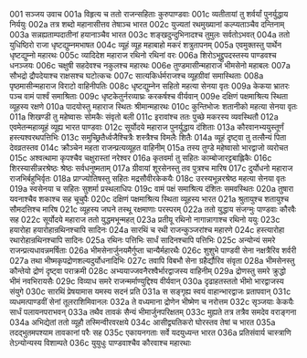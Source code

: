 001  सञ्जय उवाच
001a विहृत्य च ततो राजन्सहिताः कुरुपाण्डवाः
001c व्यतीतायां तु शर्वर्यां पुनर्युद्धाय निर्ययुः
002a तत्र शब्दो महानासीत्तव तेषाञ्च भारत
002c युज्यतां रथमुख्यानां कल्प्यताञ्चैव दन्तिनाम्
003a सन्नह्यताम्पदातीनां हयानाञ्चैव भारत
003c शङ्खदुन्दुभिनादश्च तुमुलः सर्वतोऽभवत्
004a ततो युधिष्ठिरो राजा धृष्टद्युम्नमभाषत
004c व्यूहं व्यूह महाबाहो मकरं शत्रुतापनम्
005a एवमुक्तस्तु पार्थेन धृष्टद्युम्नो महारथः
005c व्यादिदेश महाराज रथिनो रथिनां वरः
006a शिरोऽभूद्द्रुपदस्तस्य पाण्डवश्च धनञ्जयः
006c चक्षुषी सहदेवश्च नकुलश्च महारथः
006e तुण्डमासीन्महाराज भीमसेनो महाबलः
007a सौभद्रो द्रौपदेयाश्च राक्षसश्च घटोत्कचः
007c सात्यकिर्धर्मराजश्च व्यूहग्रीवां समास्थिताः
008a पृष्ठमासीन्महाराज विराटो वाहिनीपतिः
008c धृष्टद्युम्नेन सहितो महत्या सेनया वृतः
009a केकया भ्रातरः पञ्च वामं पार्श्वं समाश्रिताः
009c धृष्टकेतुर्नरव्याघ्रः करकर्षश्च वीर्यवान्
009e दक्षिणं पक्षमाश्रित्य स्थिता व्यूहस्य रक्षणे
010a पादयोस्तु महाराज स्थितः श्रीमान्महारथः
010c कुन्तिभोजः शतानीको महत्या सेनया वृतः
011a शिखण्डी तु महेष्वासः सोमकैः संवृतो बली
011c इरावांश्च ततः पुच्छे मकरस्य व्यवस्थितौ
012a एवमेतन्महाव्यूहं व्यूह्य भारत पाण्डवाः
012c सूर्योदये महाराज पुनर्युद्धाय दंशिताः
013a कौरवानभ्ययुस्तूर्णं हस्त्यश्वरथपत्तिभिः
013c समुच्छ्रितैर्ध्वजैश्चित्रैः शस्त्रैश्च विमलैः शितैः
014a व्यूहं दृष्ट्वा तु तत्सैन्यं पिता देवव्रतस्तव
014c क्रौञ्चेन महता राजन्प्रत्यव्यूहत वाहिनीम्
015a तस्य तुण्डे महेष्वासो भारद्वाजो व्यरोचत
015c अश्वत्थामा कृपश्चैव चक्षुरास्तां नरेश्वर
016a कृतवर्मा तु सहितः काम्बोजारट्टबाह्लिकैः
016c शिरस्यासीन्नरश्रेष्ठः श्रेष्ठः सर्वधनुष्मताम्
017a ग्रीवायां शूरसेनस्तु तव पुत्रश्च मारिष
017c दुर्योधनो महाराज राजभिर्बहुभिर्वृतः
018a प्राग्ज्योतिषस्तु सहितः मद्रसौवीरकेकयैः
018c उरस्यभून्नरश्रेष्ठ महत्या सेनया वृतः
019a स्वसेनया च सहितः सुशर्मा प्रस्थलाधिपः
019c वामं पक्षं समाश्रित्य दंशितः समवस्थितः
020a तुषारा यवनाश्चैव शकाश्च सह चूचुपैः
020c दक्षिणं पक्षमाश्रित्य स्थिता व्यूहस्य भारत
021a श्रुतायुश्च शतायुश्च सौमदत्तिश्च मारिष
021c व्यूहस्य जघने तस्थू रक्षमाणाः परस्परम्
022a ततो युद्धाय संजग्मुः पाण्डवाः कौरवैः सह
022c सूर्योदये महाराज ततो युद्धमभून्महत्
023a प्रतीयू रथिनो नागान्नागाश्च रथिनो ययुः
023c हयारोहा हयारोहान्रथिनश्चापि सादिनः
024a सारथिं च रथी राजन्कुञ्जरांश्च महारणे
024c हस्त्यारोहा रथारोहान्रथिनश्चापि सादिनः
025a रथिनः पत्तिभिः सार्धं सादिनश्चापि पत्तिभिः
025c अन्योन्यं समरे राजन्प्रत्यधावन्नमर्षिताः
026a भीमसेनार्जुनयमैर्गुप्ता चान्यैर्महारथैः
026c शुशुभे पाण्डवी सेना नक्षत्रैरिव शर्वरी
027a तथा भीष्मकृपद्रोणशल्यदुर्योधनादिभिः
027c तवापि विबभौ सेना ग्रहैर्द्यौरिव संवृता
028a भीमसेनस्तु कौन्तेयो द्रोणं दृष्ट्वा पराक्रमी
028c अभ्ययाज्जवनैरश्वैर्भारद्वाजस्य वाहिनीम्
029a द्रोणस्तु समरे क्रुद्धो भीमं नवभिरायसैः
029c विव्याध समरे राजन्मर्माण्युद्दिश्य वीर्यवान्
030a दृढाहतस्ततो भीमो भारद्वाजस्य संयुगे
030c सारथिं प्रेषयामास यमस्य सदनं प्रति
031a स सङ्गृह्य स्वयं वाहान्भारद्वाजः प्रतापवान्
031c व्यधमत्पाण्डवीं सेनां तूलराशिमिवानलः
032a ते वध्यमाना द्रोणेन भीष्मेण च नरोत्तम
032c सृञ्जयाः केकयैः सार्धं पलायनपराभवन्
033a तथैव तावकं सैन्यं भीमार्जुनपरिक्षतम्
033c मुह्यते तत्र तत्रैव समदेव वराङ्गना
034a अभिद्येतां ततो व्यूहौ तस्मिन्वीरवरक्षये
034c आसीद्व्यतिकरो घोरस्तव तेषां च भारत
035a तदद्भुतमपश्याम तावकानां परैः सह
035c एकायनगताः सर्वे यदयुध्यन्त भारत
036a प्रतिसंवार्य चास्त्राणि तेऽन्योन्यस्य विशाम्पते
036c युयुधुः पाण्डवाश्चैव कौरवाश्च महारथाः

